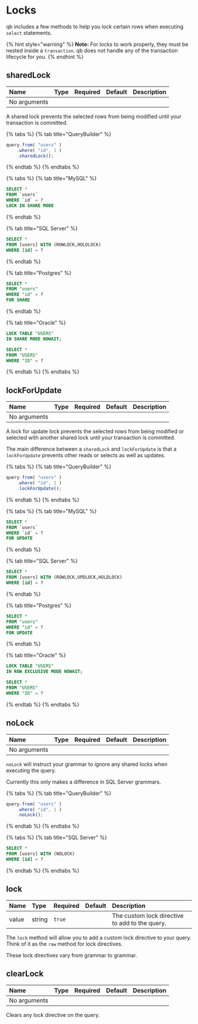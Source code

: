 # Locks

qb includes a few methods to help you lock certain rows when executing `select` statements.

{% hint style="warning" %}
**Note:** For locks to work properly, they must be nested inside a `transaction`.  qb does not handle any of the transaction lifecycle for you.
{% endhint %}

## sharedLock

| Name | Type | Required | Default | Description |
| :--- | :--- | :--- | :--- | :--- |
| No arguments |  |  |  |  |

A shared lock prevents the selected rows from being modified until your transaction is committed.

{% tabs %}
{% tab title="QueryBuilder" %}
```javascript
query.from( "users" )
    .where( "id", 1 )
    .sharedLock();
```
{% endtab %}
{% endtabs %}

{% tabs %}
{% tab title="MySQL" %}
```sql
SELECT *
FROM `users`
WHERE `id` = ?
LOCK IN SHARE MODE
```
{% endtab %}

{% tab title="SQL Server" %}
```sql
SELECT *
FROM [users] WITH (ROWLOCK,HOLDLOCK)
WHERE [id] = ?
```
{% endtab %}

{% tab title="Postgres" %}
```sql
SELECT *
FROM "users"
WHERE "id" = ?
FOR SHARE
```
{% endtab %}

{% tab title="Oracle" %}
```sql
LOCK TABLE "USERS"
IN SHARE MODE NOWAIT;

SELECT *
FROM "USERS"
WHERE "ID" = ?
```
{% endtab %}
{% endtabs %}

## lockForUpdate

| Name | Type | Required | Default | Description |
| :--- | :--- | :--- | :--- | :--- |
| No arguments |  |  |  |  |

A lock for update lock prevents the selected rows from being modified or selected with another shared lock until your transaction is committed.

The main difference between a `sharedLock` and `lockForUpdate` is that a `lockForUpdate` prevents other reads or selects as well as updates.

{% tabs %}
{% tab title="QueryBuilder" %}
```javascript
query.from( "users" )
    .where( "id", 1 )
    .lockForUpdate();
```
{% endtab %}
{% endtabs %}

{% tabs %}
{% tab title="MySQL" %}
```sql
SELECT *
FROM `users`
WHERE `id` = ?
FOR UPDATE
```
{% endtab %}

{% tab title="SQL Server" %}
```sql
SELECT *
FROM [users] WITH (ROWLOCK,UPDLOCK,HOLDLOCK)
WHERE [id] = ?
```
{% endtab %}

{% tab title="Postgres" %}
```sql
SELECT *
FROM "users"
WHERE "id" = ?
FOR UPDATE
```
{% endtab %}

{% tab title="Oracle" %}
```sql
LOCK TABLE "USERS"
IN ROW EXCLUSIVE MODE NOWAIT;

SELECT *
FROM "USERS"
WHERE "ID" = ?
```
{% endtab %}
{% endtabs %}

## noLock

| Name | Type | Required | Default | Description |
| :--- | :--- | :--- | :--- | :--- |
| No arguments |  |  |  |  |

`noLock` will instruct your grammar to ignore any shared locks when executing the query.

Currently this only makes a difference in SQL Server grammars.

{% tabs %}
{% tab title="QueryBuilder" %}
```javascript
query.from( "users" )
    .where( "id", 1 )
    .noLock();
```
{% endtab %}
{% endtabs %}

{% tabs %}
{% tab title="SQL Server" %}
```sql
SELECT *
FROM [users] WITH (NOLOCK)
WHERE [id] = ?
```
{% endtab %}
{% endtabs %}

## lock

| Name | Type | Required | Default | Description |
| :--- | :--- | :--- | :--- | :--- |
| value | string | `true` |  | The custom lock directive to add to the query. |

The `lock` method will allow you to add a custom lock directive to your query.  Think of it as the `raw` method for lock directives.

These lock directives vary from grammar to grammar.

## clearLock

| Name | Type | Required | Default | Description |
| :--- | :--- | :--- | :--- | :--- |
| No arguments |  |  |  |  |

Clears any lock directive on the query.

